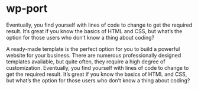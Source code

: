 # wp-port

Eventually, you find yourself with lines of code to change to get the required result. It’s great if you know the basics of HTML and CSS, but what’s the option for those users who don’t know a thing about coding?

A ready-made template is the perfect option for you to build a powerful website for your business. There are numerous professionally designed templates available, but quite often, they require a high degree of customization. Eventually, you find yourself with lines of code to change to get the required result. It’s great if you know the basics of HTML and CSS, but what’s the option for those users who don’t know a thing about coding?
